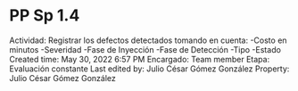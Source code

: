 # PP Sp 1.4

Actividad: Registrar los defectos detectados tomando en cuenta:
-Costo en minutos
-Severidad
-Fase de Inyección
-Fase de Detección
-Tipo
-Estado
Created time: May 30, 2022 6:57 PM
Encargado: Team member
Etapa: Evaluación constante
Last edited by: Julio César Gómez González
Property: Julio César Gómez González